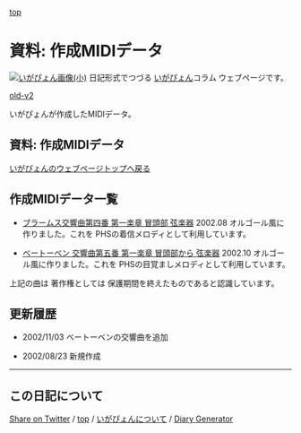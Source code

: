 [top](../index.html) 

資料: 作成MIDIデータ
=====================================================================================================
[![いがぴょん画像(小)](https://igapyon.github.io/diary/images/iga200306s.jpg "いがぴょん")](https://igapyon.github.io/diary/memo/memoigapyon.html) 日記形式でつづる [いがぴょん](https://igapyon.github.io/diary/memo/memoigapyon.html)コラム ウェブページです。

[old-v2](memosound-orig.html)

いがぴょんが作成したMIDIデータ。

## 資料: 作成MIDIデータ

[いがぴょんのウェブページトップへ戻る](../../index.html)

## 作成MIDIデータ一覧

* [ブラームス交響曲第四番 第一楽章 冒頭部 弦楽器](../../image/sound/BrahmsS4M1.mid) 2002.08
  オルゴール風に作りました。これを PHSの着信メロディとして利用しています。
  
* [ベートーベン 交響曲第五番 第一楽章 冒頭部から 弦楽器](../../image/sound/BeethovenSym5Mov1.mid) 2002.10
  オルゴール風に作りました。これを PHSの目覚ましメロディとして利用しています。

上記の曲は 著作権としては 保護期間を終えたものであると認識しています。

## 更新履歴

* 2002/11/03 ベートーベンの交響曲を追加
  
* 2002/08/23 新規作成

----------------------------------------------------------------------------------------------------

## この日記について

[Share on Twitter](https://twitter.com/intent/tweet?hashtags=igapyon%2Cdiary%2C%E3%81%84%E3%81%8C%E3%81%B4%E3%82%87%E3%82%93&text=%E8%B3%87%E6%96%99%3A+%E4%BD%9C%E6%88%90MIDI%E3%83%87%E3%83%BC%E3%82%BF&url=https%3A%2F%2Figapyon.github.io%2Fdiary%2Fmemo%2Fmemosound.html) / [top](../index.html) / [いがぴょんについて](https://igapyon.github.io/diary/memo/memoigapyon.html) / [Diary Generator](https://github.com/igapyon/igapyonv3)
